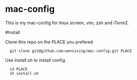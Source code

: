 mac-config
==========
This is my mac-config for linux screen, vim, zsh and iTerm2. 

#Install

Clone this repo on the PLACE you prefered
```
  git clone git@github.com:wensixing/mac-config.git PLACE
```
Use install.sh to install config
```
  cd PLACE
  sh install.sh
```

